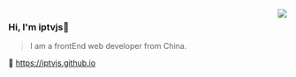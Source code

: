 
<img align="right" src="https://github-readme-stats.vercel.app/api?username=binaryify&show_icons=true&icon_color=805AD5&text_color=718096&bg_color=ffffff&hide_title=true&count_private=true" />

### Hi, I'm iptvjs👋
>I am a frontEnd web developer from China.

🔗 https://iptvjs.github.io
